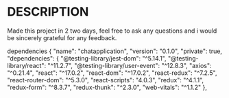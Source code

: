 # DESCRIPTION
Made this project in 2 two days, feel free to ask any questions and i would be sincerely grateful for any feedback.



dependencies
{
  "name": "chatapplication",
  "version": "0.1.0",
  "private": true,
  "dependencies": {
    "@testing-library/jest-dom": "^5.14.1",
    "@testing-library/react": "^11.2.7",
    "@testing-library/user-event": "^12.8.3",
    "axios": "^0.21.4",
    "react": "^17.0.2",
    "react-dom": "^17.0.2",
    "react-redux": "^7.2.5",
    "react-router-dom": "^5.3.0",
    "react-scripts": "4.0.3",
    "redux": "^4.1.1",
    "redux-form": "^8.3.7",
    "redux-thunk": "^2.3.0",
    "web-vitals": "^1.1.2"
  },
